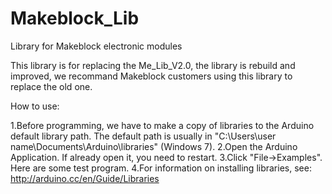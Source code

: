 Makeblock_Lib
=============

Library for Makeblock electronic modules

This library is for replacing the Me_Lib_V2.0, the library is rebuild and improved, we recommand Makeblock customers using this library to replace the old one.

How to use:

1.Before programming, we have to make a copy of libraries to the Arduino default library path. The default path is usually in "C:\Users\user name\Documents\Arduino\libraries" (Windows 7).
2.Open the Arduino Application. If already open it, you need to restart.
3.Click "File->Examples". Here are some test program.
4.For information on installing libraries, see: http://arduino.cc/en/Guide/Libraries
